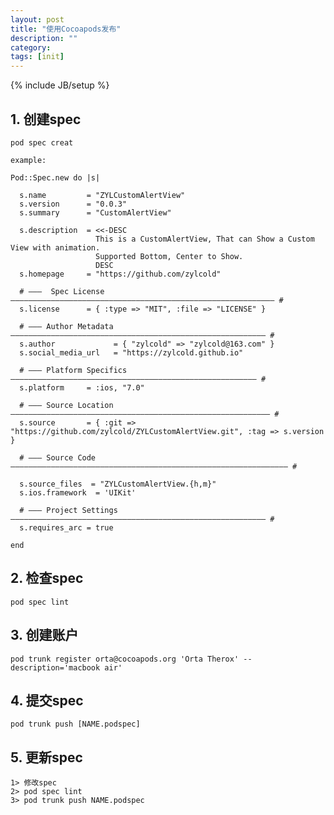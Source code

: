 ```yaml
---
layout: post
title: "使用Cocoapods发布"
description: ""
category: 
tags: [init]
---
```

{% include JB/setup %}


## 1. 创建spec

	pod spec creat

	example:

	Pod::Spec.new do |s|

	  s.name         = "ZYLCustomAlertView"
	  s.version      = "0.0.3"
	  s.summary      = "CustomAlertView"

	  s.description  = <<-DESC
	                   This is a CustomAlertView, That can Show a Custom View with animation.
	                   Supported Bottom, Center to Show.
	                   DESC
	  s.homepage     = "https://github.com/zylcold"

	  # ―――  Spec License  ――――――――――――――――――――――――――――――――――――――――――――――――――――――――――― #
	  s.license      = { :type => "MIT", :file => "LICENSE" }

	  # ――― Author Metadata  ――――――――――――――――――――――――――――――――――――――――――――――――――――――――― #
	  s.author             = { "zylcold" => "zylcold@163.com" }
	  s.social_media_url   = "https://zylcold.github.io"

	  # ――― Platform Specifics ――――――――――――――――――――――――――――――――――――――――――――――――――――――― #
	  s.platform     = :ios, "7.0"

	  # ――― Source Location ―――――――――――――――――――――――――――――――――――――――――――――――――――――――――― #
	  s.source       = { :git => "https://github.com/zylcold/ZYLCustomAlertView.git", :tag => s.version }

	  # ――― Source Code ―――――――――――――――――――――――――――――――――――――――――――――――――――――――――――――― #

	  s.source_files  = "ZYLCustomAlertView.{h,m}"
	  s.ios.framework  = 'UIKit'

	  # ――― Project Settings ――――――――――――――――――――――――――――――――――――――――――――――――――――――――― #
	  s.requires_arc = true

	end


## 2. 检查spec

	pod spec lint

## 3. 创建账户

	pod trunk register orta@cocoapods.org 'Orta Therox' --description='macbook air'

## 4. 提交spec

	pod trunk push [NAME.podspec]

## 5. 更新spec
	
	1> 修改spec
	2> pod spec lint
	3> pod trunk push NAME.podspec
